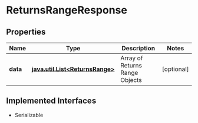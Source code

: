 

# ReturnsRangeResponse


## Properties

Name | Type | Description | Notes
------------ | ------------- | ------------- | -------------
**data** | [**java.util.List&lt;ReturnsRange&gt;**](ReturnsRange.md) | Array of Returns Range Objects |  [optional]


## Implemented Interfaces

* Serializable



